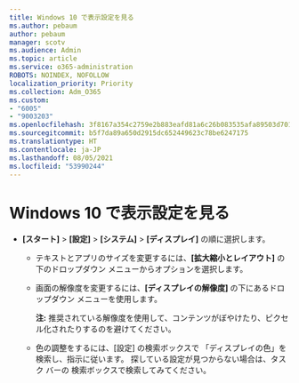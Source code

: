 ```yaml
---
title: Windows 10 で表示設定を見る
ms.author: pebaum
author: pebaum
manager: scotv
ms.audience: Admin
ms.topic: article
ms.service: o365-administration
ROBOTS: NOINDEX, NOFOLLOW
localization_priority: Priority
ms.collection: Adm_O365
ms.custom:
- "6005"
- "9003203"
ms.openlocfilehash: 3f8167a354c2759e2b883eafd81a6c26b083535afa89503d701b600792f47ff1
ms.sourcegitcommit: b5f7da89a650d2915dc652449623c78be6247175
ms.translationtype: HT
ms.contentlocale: ja-JP
ms.lasthandoff: 08/05/2021
ms.locfileid: "53990244"
---
```

# <a name="view-display-settings-in-windows-10"></a>Windows 10 で表示設定を見る

- **[スタート]**  > **[設定]**  > **[システム]** > **[ディスプレイ]** の順に選択します。
    -  テキストとアプリのサイズを変更するには、**[拡大縮小とレイアウト]** の下のドロップダウン メニューからオプションを選択します。
    - 画面の解像度を変更するには、**[ディスプレイの解像度]** の下にあるドロップダウン メニューを使用します。
     
      **注:** 推奨されている解像度を使用して、コンテンツがぼやけたり、ピクセル化されたりするのを避けてください。
    - 色の調整をするには、[設定] の検索ボックスで 「ディスプレイの色」を検索し、指示に従います。 探している設定が見つからない場合は、タスク バーの 検索ボックスで検索してみてください。